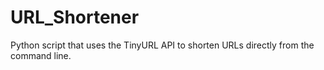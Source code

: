 # URL_Shortener
Python script that uses the TinyURL API to shorten URLs directly from the command line.
